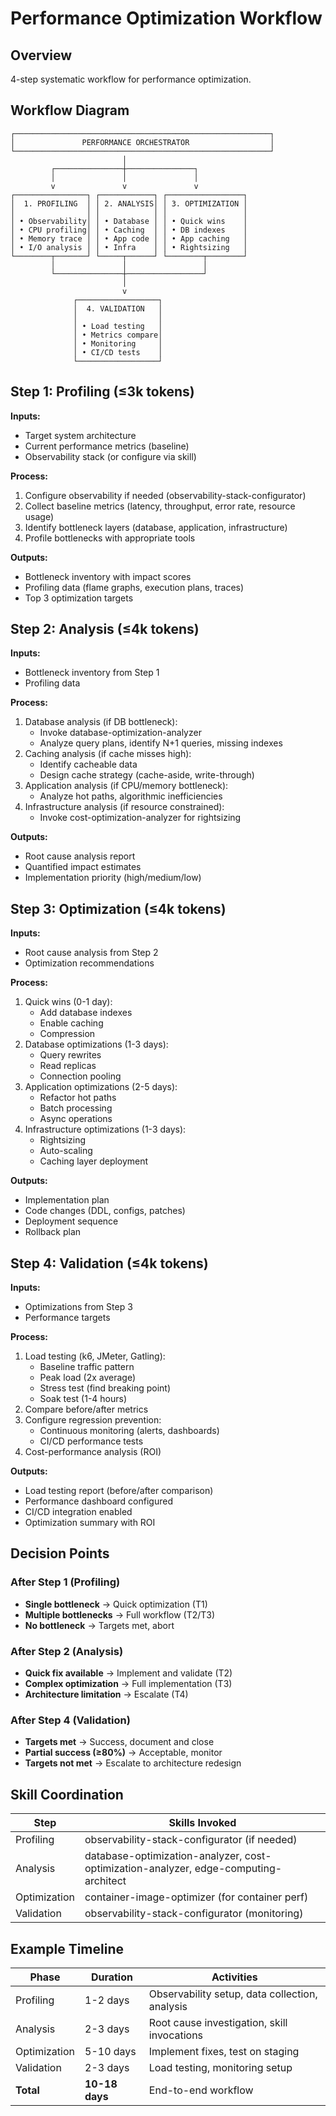 # Performance Optimization Workflow

## Overview
4-step systematic workflow for performance optimization.

## Workflow Diagram
```
┌─────────────────────────────────────────────────────────┐
│               PERFORMANCE ORCHESTRATOR                  │
└─────────────────────────────────────────────────────────┘
                         │
         ┌───────────────┼───────────────┐
         │               │               │
         v               v               v
┌────────────────┐ ┌────────────┐ ┌─────────────────┐
│  1. PROFILING  │ │ 2. ANALYSIS│ │ 3. OPTIMIZATION │
│                │ │            │ │                 │
│ • Observability│ │ • Database │ │ • Quick wins    │
│ • CPU profiling│ │ • Caching  │ │ • DB indexes    │
│ • Memory trace │ │ • App code │ │ • App caching   │
│ • I/O analysis │ │ • Infra    │ │ • Rightsizing   │
└────────┬───────┘ └─────┬──────┘ └────────┬────────┘
         │               │                 │
         └───────────────┼─────────────────┘
                         │
                         v
              ┌──────────────────┐
              │  4. VALIDATION   │
              │                  │
              │ • Load testing   │
              │ • Metrics compare│
              │ • Monitoring     │
              │ • CI/CD tests    │
              └──────────────────┘
```

## Step 1: Profiling (≤3k tokens)

**Inputs:**
- Target system architecture
- Current performance metrics (baseline)
- Observability stack (or configure via skill)

**Process:**
1. Configure observability if needed (observability-stack-configurator)
2. Collect baseline metrics (latency, throughput, error rate, resource usage)
3. Identify bottleneck layers (database, application, infrastructure)
4. Profile bottlenecks with appropriate tools

**Outputs:**
- Bottleneck inventory with impact scores
- Profiling data (flame graphs, execution plans, traces)
- Top 3 optimization targets

## Step 2: Analysis (≤4k tokens)

**Inputs:**
- Bottleneck inventory from Step 1
- Profiling data

**Process:**
1. Database analysis (if DB bottleneck):
   - Invoke database-optimization-analyzer
   - Analyze query plans, identify N+1 queries, missing indexes
2. Caching analysis (if cache misses high):
   - Identify cacheable data
   - Design cache strategy (cache-aside, write-through)
3. Application analysis (if CPU/memory bottleneck):
   - Analyze hot paths, algorithmic inefficiencies
4. Infrastructure analysis (if resource constrained):
   - Invoke cost-optimization-analyzer for rightsizing

**Outputs:**
- Root cause analysis report
- Quantified impact estimates
- Implementation priority (high/medium/low)

## Step 3: Optimization (≤4k tokens)

**Inputs:**
- Root cause analysis from Step 2
- Optimization recommendations

**Process:**
1. Quick wins (0-1 day):
   - Add database indexes
   - Enable caching
   - Compression
2. Database optimizations (1-3 days):
   - Query rewrites
   - Read replicas
   - Connection pooling
3. Application optimizations (2-5 days):
   - Refactor hot paths
   - Batch processing
   - Async operations
4. Infrastructure optimizations (1-3 days):
   - Rightsizing
   - Auto-scaling
   - Caching layer deployment

**Outputs:**
- Implementation plan
- Code changes (DDL, configs, patches)
- Deployment sequence
- Rollback plan

## Step 4: Validation (≤4k tokens)

**Inputs:**
- Optimizations from Step 3
- Performance targets

**Process:**
1. Load testing (k6, JMeter, Gatling):
   - Baseline traffic pattern
   - Peak load (2x average)
   - Stress test (find breaking point)
   - Soak test (1-4 hours)
2. Compare before/after metrics
3. Configure regression prevention:
   - Continuous monitoring (alerts, dashboards)
   - CI/CD performance tests
4. Cost-performance analysis (ROI)

**Outputs:**
- Load testing report (before/after comparison)
- Performance dashboard configured
- CI/CD integration enabled
- Optimization summary with ROI

## Decision Points

### After Step 1 (Profiling)
- **Single bottleneck** → Quick optimization (T1)
- **Multiple bottlenecks** → Full workflow (T2/T3)
- **No bottleneck** → Targets met, abort

### After Step 2 (Analysis)
- **Quick fix available** → Implement and validate (T2)
- **Complex optimization** → Full implementation (T3)
- **Architecture limitation** → Escalate (T4)

### After Step 4 (Validation)
- **Targets met** → Success, document and close
- **Partial success (≥80%)** → Acceptable, monitor
- **Targets not met** → Escalate to architecture redesign

## Skill Coordination

| Step | Skills Invoked |
|------|----------------|
| Profiling | observability-stack-configurator (if needed) |
| Analysis | database-optimization-analyzer, cost-optimization-analyzer, edge-computing-architect |
| Optimization | container-image-optimizer (for container perf) |
| Validation | observability-stack-configurator (monitoring) |

## Example Timeline

| Phase | Duration | Activities |
|-------|----------|------------|
| Profiling | 1-2 days | Observability setup, data collection, analysis |
| Analysis | 2-3 days | Root cause investigation, skill invocations |
| Optimization | 5-10 days | Implement fixes, test on staging |
| Validation | 2-3 days | Load testing, monitoring setup |
| **Total** | **10-18 days** | End-to-end workflow |
